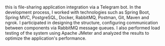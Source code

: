 this is file-sharing application integration via a Telegram bot.
In the development process, I worked with technologies such as Spring Boot, Spring MVC, PostgreSQL, Docker, RabbitMQ, Postman, Git, Maven and ngrok.
I participated in designing the structure, configuring communication between components via RabbitMQ message queues.
I also performed load testing of the system using Apache JMeter and analyzed the results to optimize the application's performance.
